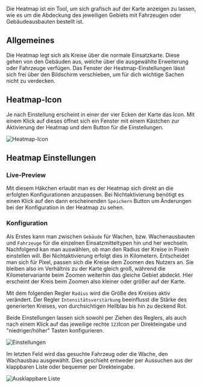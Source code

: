 Die Heatmap ist ein Tool, um sich grafisch auf der Karte anzeigen zu lassen, wie es um die Abdeckung des jeweiligen Gebiets mit Fahrzeugen oder Gebäudeausbauten bestellt ist.

## Allgemeines

Die Heatmap legt sich als Kreise über die normale Einsatzkarte. Diese gehen von den Gebäuden aus, welche über die ausgewählte Erweiterung oder Fahrzeuge verfügen. 
Das Fenster der Heatmap-Einstellungen lässt sich frei über den Bildschirm verschieben, um für dich wichtige Sachen nicht zu verdecken.

## Heatmap-Icon

Je nach Einstellung erscheint in einer der vier Ecken der Karte das Icon. Mit einem Klick auf dieses öffnet sich ein Fenster mit einem Kästchen zur Aktivierung der Heatmap und dem Button für die Einstellungen.

![Heatmap-Icon](./heatmapicon.png)

## Heatmap Einstellungen

### Live-Preview

Mit diesem Häkchen erlaubt man es der Heatmap sich direkt an die erfolgten Konfigurationen anzupassen. Bei Nichtaktivierung benötigt es einen Klick auf den dann erscheinenden `Speichern` Button um Änderungen bei der Konfiguration in der Heatmap zu sehen.

### Konfiguration

Als Erstes kann man zwischen `Gebäude` für Wachen, bzw. Wachenausbauten und `Fahrzeuge` für die einzelnen Einsatzmitteltypen hin und her wechseln.
Nachfolgend kan man auswählen, ob man den Radius der Kreise in Pixeln einstellen will. Bei Nichtaktivierung erfolgt dies in Kilometern. Entscheidet man sich für Pixel, passen sich die Kreise dem Zoomen des Nutzers an. Sie bleiben also im Verhältnis zu der Karte gleich groß, während die Kilometervariante beim Zoomen weiterhin das gleiche Gebiet abdeckt. Hier erscheint der Kreis beim Zoomen also kleiner oder größer auf der Karte.

Mit dem folgenden Regler `Radius` wird die Größe des Kreises aktiv verändert. Der Regler `Intensitätsverstärkung` beeinflusst die Stärke des generierten Kreises, von durchsichtigen Hellblau bis hin zu deckend Rot.

Beide Einstellungen lassen sich sowohl per Ziehen des Reglers, als auch nach einem Klick auf das jeweilige rechte `123`Icon per Direkteingabe und "niedriger/höher" Tasten konfigurieren.

![Einstellungen](./heatmapeinstellungen.png)

Im letzten Feld wird das gesuchte Fahrzeug oder die Wache, den Wachausbau ausgewählt. Dies geschieht entweder per Aussuchen aus der klappbaren Liste oder bequemer per Direkteingabe.

![Ausklappbare Liste](./heatmapliste.png)
